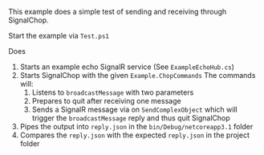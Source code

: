 This example does a simple test of sending and receiving through SignalChop.

Start the example via `Test.ps1`

Does

1. Starts an example echo SignalR service (See `ExampleEchoHub.cs`)
2. Starts SignalChop with the given `Example.ChopCommands` The commands will:
   1. Listens to `broadcastMessage` with two parameters
   2. Prepares to quit after receiving one message
   3. Sends a SignalR message via on `SendComplexObject` which will trigger the `broadcastMessage` reply and
      thus quit SignalChop
3. Pipes the output into `reply.json` in the `bin/Debug/netcoreapp3.1` folder
4. Compares the `reply.json` with the expected `reply.json` in the project folder
